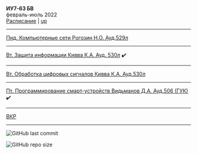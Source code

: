 
**ИУ7-63 БВ** \
февраль-июль 2022 \
[Расписание](https://isot.bmstu.ru/2edu/shedule/) | [up](https://github.com/dKosarevsky/iu7/blob/master/README.md)
____________________________________
[Пнд. Компьютерные сети Рогозин Н.О. Ауд.529л](8sem/networks.md)
____________________________________
[Вт. Защита информации Кивва К.А. Ауд. 530л](8sem/infosec.md) ✔️
____________________________________
[Вт. Обработка цифровых сигналов Кивва К.А. Ауд.530л](8sem/opencv.md) 
____________________________________
[Пт. Программирование смарт-устройств Видьманов Д.А. Ауд.506 (ГУК)](8sem/mobile.md) ✔️
____________________________________

[ВКР]() 

___

![GitHub last commit](https://img.shields.io/github/last-commit/dKosarevsky/iu7?style=for-the-badge)

![GitHub repo size](https://img.shields.io/github/repo-size/dKosarevsky/iu7?style=for-the-badge)
